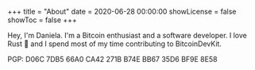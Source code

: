 +++
title = "About"
date = 2020-06-28 00:00:00
showLicense = false
showToc = false
+++

Hey, I'm Daniela.
I'm a Bitcoin enthusiast and a software developer. I love Rust 🦀 and I spend most of my time contributing to BitcoinDevKit.

PGP: D06C 7DB5 66A0 CA42 271B B74E BB67 35D6 BF9E 8E58

